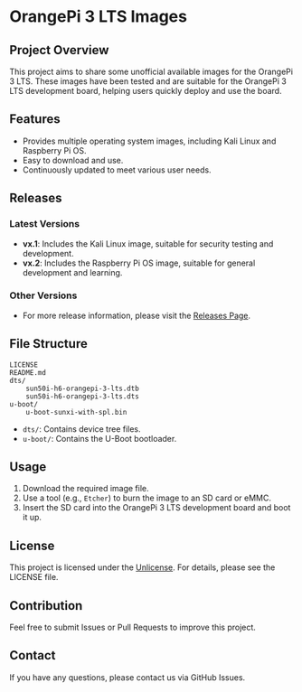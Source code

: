 # OrangePi 3 LTS Images

## Project Overview
This project aims to share some unofficial available images for the OrangePi 3 LTS. These images have been tested and are suitable for the OrangePi 3 LTS development board, helping users quickly deploy and use the board.

## Features
- Provides multiple operating system images, including Kali Linux and Raspberry Pi OS.
- Easy to download and use.
- Continuously updated to meet various user needs.

## Releases
### Latest Versions
- **vx.1**: Includes the Kali Linux image, suitable for security testing and development.
- **vx.2**: Includes the Raspberry Pi OS image, suitable for general development and learning.

### Other Versions
- For more release information, please visit the [Releases Page](https://github.com/FPS1024/OrangePi3LTS-images/releases).

## File Structure
```
LICENSE
README.md
dts/
    sun50i-h6-orangepi-3-lts.dtb
    sun50i-h6-orangepi-3-lts.dts
u-boot/
    u-boot-sunxi-with-spl.bin
```
- `dts/`: Contains device tree files.
- `u-boot/`: Contains the U-Boot bootloader.

## Usage
1. Download the required image file.
2. Use a tool (e.g., `Etcher`) to burn the image to an SD card or eMMC.
3. Insert the SD card into the OrangePi 3 LTS development board and boot it up.

## License
This project is licensed under the [Unlicense](./LICENSE). For details, please see the LICENSE file.

## Contribution
Feel free to submit Issues or Pull Requests to improve this project.

## Contact
If you have any questions, please contact us via GitHub Issues.